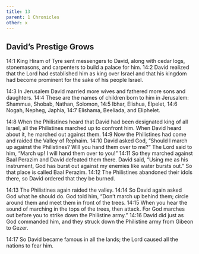```yaml
---
title: 13
parent: 1 Chronicles
other: x
---
```


## David’s Prestige Grows

<a name="14:1">14:1</a> King Hiram of Tyre sent messengers to David, along with cedar logs, stonemasons, and carpenters to build a palace for him. <a name="14:2">14:2</a> David realized that the Lord had established him as king over Israel and that his kingdom had become prominent for the sake of his people Israel.

<a name="14:3">14:3</a> In Jerusalem David married more wives and fathered more sons and daughters. <a name="14:4">14:4</a> These are the names of children born to him in Jerusalem: Shammua, Shobab, Nathan, Solomon, <a name="14:5">14:5</a> Ibhar, Elishua, Elpelet, <a name="14:6">14:6</a> Nogah, Nepheg, Japhia, <a name="14:7">14:7</a> Elishama, Beeliada, and Eliphelet.

<a name="14:8">14:8</a> When the Philistines heard that David had been designated king of all Israel, all the Philistines marched up to confront him. When David heard about it, he marched out against them. <a name="14:9">14:9</a> Now the Philistines had come and raided the Valley of Rephaim. <a name="14:10">14:10</a> David asked God, “Should I march up against the Philistines? Will you hand them over to me?” The Lord said to him, “March up! I will hand them over to you!” <a name="14:11">14:11</a> So they marched against Baal Perazim and David defeated them there. David said, “Using me as his instrument, God has burst out against my enemies like water bursts out.” So that place is called Baal Perazim. <a name="14:12">14:12</a> The Philistines abandoned their idols there, so David ordered that they be burned.

<a name="14:13">14:13</a> The Philistines again raided the valley. <a name="14:14">14:14</a> So David again asked God what he should do. God told him, “Don’t march up behind them; circle around them and meet them in front of the trees. <a name="14:15">14:15</a> When you hear the sound of marching in the tops of the trees, then attack. For God marches out before you to strike down the Philistine army.” <a name="14:16">14:16</a> David did just as God commanded him, and they struck down the Philistine army from Gibeon to Gezer.

<a name="14:17">14:17</a> So David became famous in all the lands; the Lord caused all the nations to fear him.
